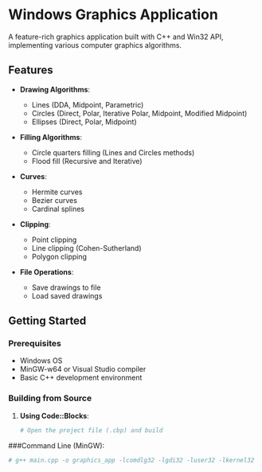 # Windows Graphics Application

A feature-rich graphics application built with C++ and Win32 API, implementing various computer graphics algorithms.

## Features

- **Drawing Algorithms**:
  - Lines (DDA, Midpoint, Parametric)
  - Circles (Direct, Polar, Iterative Polar, Midpoint, Modified Midpoint)
  - Ellipses (Direct, Polar, Midpoint)
  
- **Filling Algorithms**:
  - Circle quarters filling (Lines and Circles methods)
  - Flood fill (Recursive and Iterative)

- **Curves**:
  - Hermite curves
  - Bezier curves
  - Cardinal splines

- **Clipping**:
  - Point clipping
  - Line clipping (Cohen-Sutherland)
  - Polygon clipping

- **File Operations**:
  - Save drawings to file
  - Load saved drawings

## Getting Started

### Prerequisites
- Windows OS
- MinGW-w64 or Visual Studio compiler
- Basic C++ development environment

### Building from Source

1. **Using Code::Blocks**:
   ```bash
   # Open the project file (.cbp) and build
###Command Line (MinGW):
```bash
# g++ main.cpp -o graphics_app -lcomdlg32 -lgdi32 -luser32 -lkernel32

